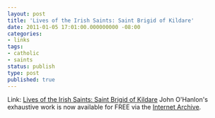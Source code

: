 ```yaml
---
layout: post
title: 'Lives of the Irish Saints: Saint Brigid of Kildare'
date: 2011-01-05 17:01:00.000000000 -08:00
categories:
- links
tags:
- catholic
- saints
status: publish
type: post
published: true
---
```

Link: <a href="http://goo.gl/tF3FU">Lives of the Irish Saints: Saint Brigid of Kildare</a>
John O'Hanlon's exhaustive work is now available for FREE via the [Internet Archive](http://www.archive.org/).
